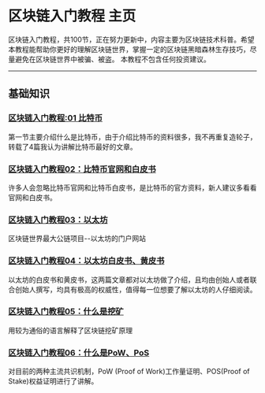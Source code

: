 # 区块链入门教程 主页

区块链入门教程，共100节，正在努力更新中，内容主要为区块链技术科普。希望本教程能帮助你更好的理解区块链世界，掌握一定的区块链黑暗森林生存技巧，尽量避免在区块链世界中被骗、被盗。
本教程不包含任何投资建议。

---


## 基础知识

### [区块链入门教程:01 比特币](区块链入门教程：01比特币.md)
第一节主要介绍什么是比特币，由于介绍比特币的资料很多，我不再重复造轮子，转载了4篇我认为讲解比特币最好的文章。

### [区块链入门教程02：比特币官网和白皮书](区块链入门教程02：比特币官网和白皮书.md)
许多人会忽略比特币官网和比特币白皮书，是比特币的官方资料，新人建议多看看官网和白皮书。

### [区块链入门教程03：以太坊](区块链入门教程03：以太坊教程.md)

区块链世界最大公链项目--以太坊的门户网站

### [区块链入门教程04：以太坊白皮书、黄皮书](区块链入门教程04：以太坊白皮书、黄皮书.md)

以太坊的白皮书和黄皮书，这两篇文章都对以太坊做了介绍，且均由创始人或者联合创始人撰写，均具有极高的权威性，值得每一位想要了解以太坊的人仔细阅读。

### [区块链入门教程05：什么是挖矿](区块链入门教程05：什么是挖矿.md)

用较为通俗的语言解释了区块链挖矿原理

### [区块链入门教程06：什么是PoW、PoS](区块链入门教程06：什么是PoW、PoS.md)

对目前的两种主流共识机制，PoW (Proof of Work)工作量证明、POS(Proof of Stake)权益证明进行了讲解。
